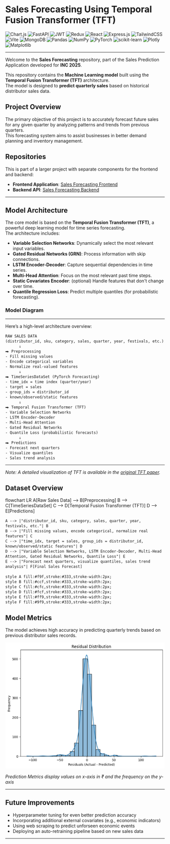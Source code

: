 # Sales Forecasting Using Temporal Fusion Transformer (TFT)

![Chart.js](https://img.shields.io/badge/chart.js-F5788D.svg?style=plastic&logo=chart.js&logoColor=white) ![FastAPI](https://img.shields.io/badge/FastAPI-005571?style=plastic&logo=fastapi) ![JWT](https://img.shields.io/badge/JWT-black?style=plastic&logo=JSON%20web%20tokens) ![Redux](https://img.shields.io/badge/redux-%23593d88.svg?style=plastic&logo=redux&logoColor=white) ![React](https://img.shields.io/badge/react-%2320232a.svg?style=plastic&logo=react&logoColor=%2361DAFB) ![Express.js](https://img.shields.io/badge/express.js-%23404d59.svg?style=plastic&logo=express&logoColor=%2361DAFB) ![TailwindCSS](https://img.shields.io/badge/tailwindcss-%2338B2AC.svg?style=plastic&logo=tailwind-css&logoColor=white) ![Vite](https://img.shields.io/badge/vite-%23646CFF.svg?style=plastic&logo=vite&logoColor=white) ![MongoDB](https://img.shields.io/badge/MongoDB-%234ea94b.svg?style=plastic&logo=mongodb&logoColor=white) ![Pandas](https://img.shields.io/badge/pandas-%23150458.svg?style=plastic&logo=pandas&logoColor=white) ![NumPy](https://img.shields.io/badge/numpy-%23013243.svg?style=plastic&logo=numpy&logoColor=white) ![PyTorch](https://img.shields.io/badge/PyTorch-%23EE4C2C.svg?style=plastic&logo=PyTorch&logoColor=white) ![scikit-learn](https://img.shields.io/badge/scikit--learn-%23F7931E.svg?style=plastic&logo=scikit-learn&logoColor=white) ![Plotly](https://img.shields.io/badge/Plotly-%233F4F75.svg?style=plastic&logo=plotly&logoColor=white) ![Matplotlib](https://img.shields.io/badge/Matplotlib-%23ffffff.svg?style=plastic&logo=Matplotlib&logoColor=black)

---

Welcome to the **Sales Forecasting** repository, part of the Sales Prediction Application developed for **INC 2025**.

This repository contains the **Machine Learning model** built using the **Temporal Fusion Transformer (TFT)** architecture.  
The model is designed to **predict quarterly sales** based on historical distributor sales data.

## Project Overview
The primary objective of this project is to accurately forecast future sales for any given quarter by analyzing patterns and trends from previous quarters.  
This forecasting system aims to assist businesses in better demand planning and inventory management.

## Repositories
This is part of a larger project with separate components for the frontend and backend:

- **Frontend Application**: [Sales Forecasting Frontend](https://github.com/harshapeshave641/Demand-Forecasting-Frontend)
- **Backend API**: [Sales Forecasting Backend](https://github.com/harshapeshave641/Demand-Forecasting-Backend)

---

## Model Architecture

The core model is based on the **Temporal Fusion Transformer (TFT)**, a powerful deep learning model for time series forecasting.  
The architecture includes:

- **Variable Selection Networks**: Dynamically select the most relevant input variables.
- **Gated Residual Networks (GRN)**: Process information with skip connections.
- **LSTM Encoder-Decoder**: Capture sequential dependencies in time series.
- **Multi-Head Attention**: Focus on the most relevant past time steps.
- **Static Covariates Encoder**: (optional) Handle features that don't change over time.
- **Quantile Regression Loss**: Predict multiple quantiles (for probabilistic forecasting).

### Model Diagram
---
Here’s a high-level architecture overview:

```plaintext
RAW SALES DATA
(distributor_id, sku, category, sales, quarter, year, festivals, etc.)
      ↓
⮕ Preprocessing
- Fill missing values
- Encode categorical variables
- Normalize real-valued features
      ↓
⮕ TimeSeriesDataSet (PyTorch Forecasting)
- time_idx = time index (quarter/year)
- target = sales
- group_ids = distributor_id
- known/observed/static features
      ↓
⮕ Temporal Fusion Transformer (TFT)
- Variable Selection Networks
- LSTM Encoder-Decoder
- Multi-Head Attention
- Gated Residual Networks
- Quantile Loss (probabilistic forecasts)
      ↓
⮕ Predictions
- Forecast next quarters
- Visualize quantiles
- Sales trend analysis
```

---
*Note: A detailed visualization of TFT is available in the [original TFT paper](https://arxiv.org/abs/1912.09363).*



## Dataset Overview

flowchart LR
    A[Raw Sales Data] --> B[Preprocessing]
    B --> C[TimeSeriesDataSet]
    C --> D[Temporal Fusion Transformer (TFT)]
    D --> E[Predictions]

    A --> |"distributor_id, sku, category, sales, quarter, year, festivals, etc."| B
    B --> |"Fill missing values, encode categorical, normalize real features"| C
    C --> |"time_idx, target = sales, group_ids = distributor_id, known/observed/static features"| D
    D --> |"Variable Selection Networks, LSTM Encoder-Decoder, Multi-Head Attention, Gated Residual Networks, Quantile Loss"| E
    E --> |"Forecast next quarters, visualize quantiles, sales trend analysis"| F[Final Sales Forecast]

    style A fill:#f9f,stroke:#333,stroke-width:2px;
    style B fill:#ccf,stroke:#333,stroke-width:2px;
    style C fill:#cfc,stroke:#333,stroke-width:2px;
    style D fill:#fcf,stroke:#333,stroke-width:2px;
    style E fill:#ff9,stroke:#333,stroke-width:2px;
    style F fill:#9f9,stroke:#333,stroke-width:2px;



## Model Metrics
The model achieves high accuracy in predicting quarterly trends based on previous distributor sales records.

![Prediction Metrics](./output/prediction-metrics1.png)


*Prediction Metrics display values on x-axis in ₹ and the frequency on the y-axis*

---

## Future Improvements
- Hyperparameter tuning for even better prediction accuracy
- Incorporating additional external covariates (e.g., economic indicators)
- Using web scraping to predict unforseen economic events
- Deploying an auto-retraining pipeline based on new sales data

---
